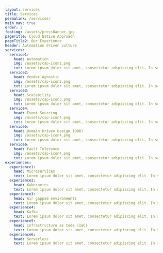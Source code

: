 ```yaml
---
layout: services
title: Services
permalink: /services/
main_nav: true
order: 2
featimg: /assets/pressBanner.jpg
pageTitle: Cloud Native Approach
pageTitle2: Our Experience
header: Automation driven culture
services:
  service1:
    head: Automation
    img: /assets/cap-icon1.png
    txt: Lorem ipsum dolor sit amet, consectetur adipiscing elit. In scelerisque, libero in lobortis fermentum, mauris eros congue dolor, consectetur pellentesque nibh dolor at justo. Nam laoreet maximus risus. Quisque sit amet ipsum diam. Cras volutpat eros eu neque placerat, nec blandit mauris vulputate. Integer laoreet bibendum varius. Suspendisse accumsan laoreet lectus, nec egestas libero cursus sed. Maecenas et euismod purus.
  service2:
    head: Vendor Agnostic
    img: /assets/cap-icon2.png
    txt: Lorem ipsum dolor sit amet, consectetur adipiscing elit. In scelerisque, libero in lobortis fermentum, mauris eros congue dolor, consectetur pellentesque nibh dolor at justo. Nam laoreet maximus risus. Quisque sit amet ipsum diam. Cras volutpat eros eu neque placerat, nec blandit mauris vulputate. Integer laoreet bibendum varius. Suspendisse accumsan laoreet lectus, nec egestas libero cursus sed. Maecenas et euismod purus.
  service3:
    head: Scalability
    img: /assets/cap-icon3.png
    txt: Lorem ipsum dolor sit amet, consectetur adipiscing elit. In scelerisque, libero in lobortis fermentum, mauris eros congue dolor, consectetur pellentesque nibh dolor at justo. Nam laoreet maximus risus. Quisque sit amet ipsum diam. Cras volutpat eros eu neque placerat, nec blandit mauris vulputate. Integer laoreet bibendum varius. Suspendisse accumsan laoreet lectus, nec egestas libero cursus sed. Maecenas et euismod purus.
  service4:
    head: Event Sourcing
    img: /assets/cap-icon4.png
    txt: Lorem ipsum dolor sit amet, consectetur adipiscing elit. In scelerisque, libero in lobortis fermentum, mauris eros congue dolor, consectetur pellentesque nibh dolor at justo. Nam laoreet maximus risus. Quisque sit amet ipsum diam. Cras volutpat eros eu neque placerat, nec blandit mauris vulputate. Integer laoreet bibendum varius. Suspendisse accumsan laoreet lectus, nec egestas libero cursus sed. Maecenas et euismod purus.
  service5:
    head: Domain Driven Design (DDD)
    img: /assets/cap-icon4.png
    txt: Lorem ipsum dolor sit amet, consectetur adipiscing elit. In scelerisque, libero in lobortis fermentum, mauris eros congue dolor, consectetur pellentesque nibh dolor at justo. Nam laoreet maximus risus. Quisque sit amet ipsum diam. Cras volutpat eros eu neque placerat, nec blandit mauris vulputate. Integer laoreet bibendum varius. Suspendisse accumsan laoret lectus, nec egestas libero cursus sed. Maecenas et euismod purus.
  service6:
    head: Fault Tolerance
    img: /assets/cap-icon4.png
    txt: Lorem ipsum dolor sit amet, consectetur adipiscing elit. In scelerisque, libero in lobortis fermentum, mauris eros congue dolor, consectetur pellentesque nibh dolor at justo. Nam laoreet maximus risus. Quisque sit amet ipsum diam. Cras volutpat eros eu neque placerat, nec blandit mauris vulputate. Integer laoreet bibendum varius. Suspendisse accumsan laoreet lectus, nec egestas libero cursus sed. Maecenas et euismod purus.        
experiences:
  experience1:
    head: Microservices
    text: Lorem ipsum dolor sit amet, consectetur adipiscing elit. In scelerisque, libero in lobortis fermentum, mauris eros congue dolor, consectetur pellentesque nibh dolor at justo. Nam laoreet maximus risus. Quisque sit amet ipsum diam. Cras volutpat eros eu neque placerat, nec blandit mauris vulputate. Integer laoreet bibendum varius. Suspendisse accumsan laoreet lectus, nec egestas libero cursus sed. Maecenas et euismod purus.  
  experience2:
    head: Kubernetes
    text: Lorem ipsum dolor sit amet, consectetur adipiscing elit. In scelerisque, libero in lobortis fermentum, mauris eros congue dolor, consectetur pellentesque nibh dolor at justo. Nam laoreet maximus risus. Quisque sit amet ipsum diam. Cras volutpat eros eu neque placerat, nec blandit mauris vulputate. Integer laoreet bibendum varius. Suspendisse accumsan laoreet lectus, nec egestas libero cursus sed. Maecenas et euismod purus.   
  experience3:  
    head: Air gapped environments
    text: Lorem ipsum dolor sit amet, consectetur adipiscing elit. In scelerisque, libero in lobortis fermentum, mauris eros congue dolor, consectetur pellentesque nibh dolor at justo. Nam laoreet maximus risus. Quisque sit amet ipsum diam. Cras volutpat eros eu neque placerat, nec blandit mauris vulputate. Integer laoreet bibendum varius. Suspendisse accumsan laoreet lectus, nec egestas libero cursus sed. Maecenas et euismod purus.   
  experience4:
    head: Kafka
    text: Lorem ipsum dolor sit amet, consectetur adipiscing elit. In scelerisque, libero in lobortis fermentum, mauris eros congue dolor, consectetur pellentesque nibh dolor at justo. Nam laoreet maximus risus. Quisque sit amet ipsum diam. Cras volutpat eros eu neque placerat, nec blandit mauris vulputate. Integer laoreet bibendum varius. Suspendisse accumsan laoreet lectus, nec egestas libero cursus sed. Maecenas et euismod purus.   
  experience5:
    head: Infrastructure as Code (IaC)
    text: Lorem ipsum dolor sit amet, consectetur adipiscing elit. In scelerisque, libero in lobortis fermentum, mauris eros congue dolor, consectetur pellentesque nibh dolor at justo. Nam laoreet maximus risus. Quisque sit amet ipsum diam. Cras volutpat eros eu neque placerat, nec blandit mauris vulputate. Integer laoreet bibendum varius. Suspendisse accumsan laoreet lectus, nec egestas libero cursus sed. Maecenas et euismod purus.   
  experience6:
    head: Serverless
    text: Lorem ipsum dolor sit amet, consectetur adipiscing elit. In scelerisque, libero in lobortis fermentum, mauris eros congue dolor, consectetur pellentesque nibh dolor at justo. Nam laoreet maximus risus. Quisque sit amet ipsum diam. Cras volutpat eros eu neque placerat, nec blandit mauris vulputate. Integer laoreet bibendum varius. Suspendisse accumsan laoreet lectus, nec egestas libero cursus sed. Maecenas et euismod purus.                   
---
```


